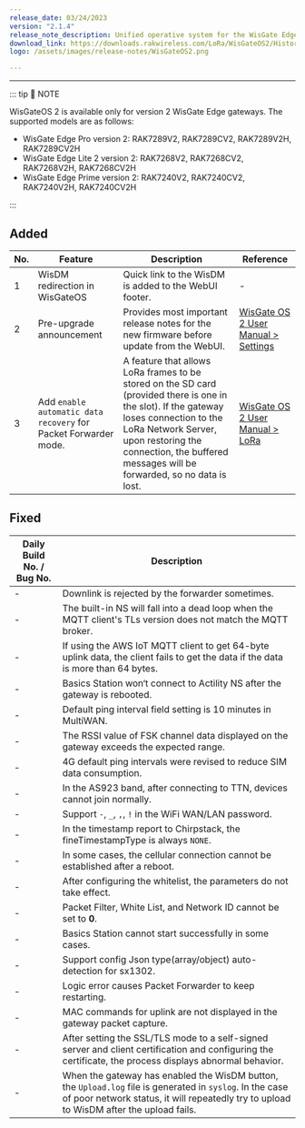 ```yaml
---
release_date: 03/24/2023
version: "2.1.4"
release_note_description: Unified operative system for the WisGate Edge line that provides a feature-rich environment to access and configure the LoRaWAN gateway. The latest version of WisGateOS 2 is based on the latest version of the OpenWRT kernel for better security. WisGateOS 2 uses a simplified user interface that makes it easier to use and program. Integrated with WisDM, which allows the remote management of gateways and firmware. With extension functionality, the user can add extra features and functions to their gateways.
download_link: https://downloads.rakwireless.com/LoRa/WisGateOS2/History-Version-Release/WisGateOS2_2.1.4.zip
logo: /assets/images/release-notes/WisGateOS2.png

---
```


<rk-release-notes/>

---


::: tip 📝 NOTE

WisGateOS 2 is available only for version 2 WisGate Edge gateways.
The supported models are as follows:
 - WisGate Edge Pro version 2: RAK7289V2, RAK7289CV2, RAK7289V2H, RAK7289CV2H
 - WisGate Edge Lite 2 version 2:  RAK7268V2, RAK7268CV2, RAK7268V2H, RAK7268CV2H
 - WisGate Edge Prime version 2: RAK7240V2, RAK7240CV2, RAK7240V2H, RAK7240CV2H

:::

## Added

| No. | Feature                                                         | Description                                                                                                                                                                                                                                                | Reference                                                                                                                                                           |
| --- | --------------------------------------------------------------- | ---------------------------------------------------------------------------------------------------------------------------------------------------------------------------------------------------------------------------------------------------------- | ------------------------------------------------------------------------------------------------------------------------------------------------------------------- |
| 1   | WisDM redirection in WisGateOS                                  | Quick link to the WisDM is added to the WebUI footer.                                                                                                                                                                                                      | -                                                                                                                                                                   |
| 2   | Pre-upgrade announcement                                        | Provides most important release notes for the new firmware before update from the WebUI.                                                                                                                                                                   | [WisGate OS 2 User Manual > Settings](https://docs.rakwireless.com/Product-Categories/Software-APIs-and-Libraries/WisGateOS-2/Overview/#firmware)                   |
| 3   | Add `enable automatic data recovery` for Packet Forwarder mode. | A feature that allows LoRa frames to be stored on the SD card (provided there is one in the slot). If the gateway loses connection to the LoRa Network Server, upon restoring the connection, the buffered messages will be forwarded, so no data is lost. | [WisGate OS 2 User Manual > LoRa](https://docs.rakwireless.com/Product-Categories/Software-APIs-and-Libraries/WisGateOS-2/Overview/#packet-forwarder-mode-settings) |

## Fixed

| Daily Build No. / Bug No. | Description                                                                                                                                                                                          |
| ------------------------- | ---------------------------------------------------------------------------------------------------------------------------------------------------------------------------------------------------- |
| -                         | Downlink is rejected by the forwarder sometimes.                                                                                                                                                     |
| -                         | The built-in NS will fall into a dead loop when the MQTT client's TLs version does not match the MQTT broker.                                                                                        |
| -                         | If using the AWS IoT MQTT client to get 64-byte uplink data, the client fails to get the data if the data is more than 64 bytes.                                                                     |
| -                         | Basics Station won‘t connect to Actility NS after the gateway is rebooted.                                                                                                                           |
| -                         | Default ping interval field setting is 10 minutes in MultiWAN.                                                                                                                                       |
| -                         | The RSSI value of FSK channel data displayed on the gateway exceeds the expected range.                                                                                                              |
| -                         | 4G default ping intervals were revised to reduce SIM data consumption.                                                                                                                               |
| -                         | In the AS923 band, after connecting to TTN, devices cannot join normally.                                                                                                                            |
| -                         | Support `-`, `_`, `,`, `!` in the WiFi WAN/LAN password.                                                                                                                                             |
| -                         | In the timestamp report to Chirpstack, the fineTimestampType is always `NONE`.                                                                                                                       |
| -                         | In some cases, the cellular connection cannot be established after a reboot.                                                                                                                         |
| -                         | After configuring the whitelist, the parameters do not take effect.                                                                                                                                  |
| -                         | Packet Filter, White List, and Network ID cannot be set to **0**.                                                                                                                                    |
| -                         | Basics Station cannot start successfully in some cases.                                                                                                                                              |
| -                         | Support config Json type(array/object) auto-detection for sx1302.                                                                                                                                    |
| -                         | Logic error causes Packet Forwarder to keep restarting.                                                                                                                                              |
| -                         | MAC commands for uplink are not displayed in the gateway packet capture.                                                                                                                             |
| -                         | After setting the SSL/TLS mode to a self-signed server and client certification and configuring the certificate, the process displays abnormal behavior.                                             |
| -                         | When the gateway has enabled the WisDM button, the `Upload.log` file is generated in `syslog`. In the case of poor network status, it will repeatedly try to upload to WisDM after the upload fails. |
